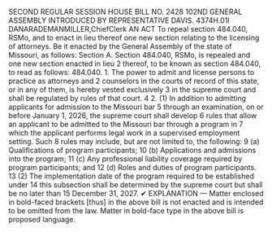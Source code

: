 SECOND REGULAR SESSION
HOUSE BILL NO. 2428
102ND GENERAL ASSEMBLY
INTRODUCED BY REPRESENTATIVE DAVIS.
4374H.01I DANARADEMANMILLER,ChiefClerk
AN ACT
To repeal section 484.040, RSMo, and to enact in lieu thereof one new section relating to the
licensing of attorneys.
Be it enacted by the General Assembly of the state of Missouri, as follows:
Section A. Section 484.040, RSMo, is repealed and one new section enacted in lieu
2 thereof, to be known as section 484.040, to read as follows:
484.040. 1. The power to admit and license persons to practice as attorneys and
2 counselors in the courts of record of this state, or in any of them, is hereby vested exclusively
3 in the supreme court and shall be regulated by rules of that court.
4 2. (1) In addition to admitting applicants for admission to the Missouri bar
5 through an examination, on or before January 1, 2026, the supreme court shall develop
6 rules that allow an applicant to be admitted to the Missouri bar through a program in
7 which the applicant performs legal work in a supervised employment setting. Such
8 rules may include, but are not limited to, the following:
9 (a) Qualifications of program participants;
10 (b) Applications and admissions into the program;
11 (c) Any professional liability coverage required by program participants; and
12 (d) Roles and duties of program participants.
13 (2) The implementation date of the program required to be established under
14 this subsection shall be determined by the supreme court but shall be no later than
15 December 31, 2027.
✔
EXPLANATION — Matter enclosed in bold-faced brackets [thus] in the above bill is not enacted and is
intended to be omitted from the law. Matter in bold-face type in the above bill is proposed language.